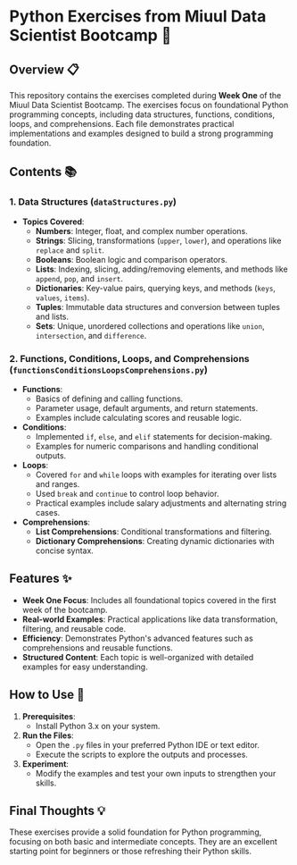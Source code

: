 # Python Exercises from Miuul Data Scientist Bootcamp 🐍

## Overview 📋
This repository contains the exercises completed during **Week One** of the Miuul Data Scientist Bootcamp. The exercises focus on foundational Python programming concepts, including data structures, functions, conditions, loops, and comprehensions. Each file demonstrates practical implementations and examples designed to build a strong programming foundation.

## Contents 📚

### 1. **Data Structures** (`dataStructures.py`)
   - **Topics Covered**:
     - **Numbers**: Integer, float, and complex number operations.
     - **Strings**: Slicing, transformations (`upper`, `lower`), and operations like `replace` and `split`.
     - **Booleans**: Boolean logic and comparison operators.
     - **Lists**: Indexing, slicing, adding/removing elements, and methods like `append`, `pop`, and `insert`.
     - **Dictionaries**: Key-value pairs, querying keys, and methods (`keys`, `values`, `items`).
     - **Tuples**: Immutable data structures and conversion between tuples and lists.
     - **Sets**: Unique, unordered collections and operations like `union`, `intersection`, and `difference`.

### 2. **Functions, Conditions, Loops, and Comprehensions** (`functionsConditionsLoopsComprehensions.py`) 
   - **Functions**:
     - Basics of defining and calling functions.
     - Parameter usage, default arguments, and return statements.
     - Examples include calculating scores and reusable logic.
   - **Conditions**:
     - Implemented `if`, `else`, and `elif` statements for decision-making.
     - Examples for numeric comparisons and handling conditional outputs.
   - **Loops**:
     - Covered `for` and `while` loops with examples for iterating over lists and ranges.
     - Used `break` and `continue` to control loop behavior.
     - Practical examples include salary adjustments and alternating string cases.
   - **Comprehensions**:
     - **List Comprehensions**: Conditional transformations and filtering.
     - **Dictionary Comprehensions**: Creating dynamic dictionaries with concise syntax.

## Features ✨
- **Week One Focus**: Includes all foundational topics covered in the first week of the bootcamp.
- **Real-world Examples**: Practical applications like data transformation, filtering, and reusable code.
- **Efficiency**: Demonstrates Python's advanced features such as comprehensions and reusable functions.
- **Structured Content**: Each topic is well-organized with detailed examples for easy understanding.

## How to Use 🚀
1. **Prerequisites**:
   - Install Python 3.x on your system.
2. **Run the Files**:
   - Open the `.py` files in your preferred Python IDE or text editor.
   - Execute the scripts to explore the outputs and processes.
3. **Experiment**:
   - Modify the examples and test your own inputs to strengthen your skills.

## Final Thoughts 💡
These exercises provide a solid foundation for Python programming, focusing on both basic and intermediate concepts. They are an excellent starting point for beginners or those refreshing their Python skills.


